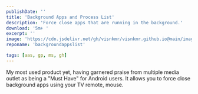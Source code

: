 ```yaml
---
publishDate: ''
title: 'Background Apps and Process List'
description: 'Force close apps that are running in the background.'
download: '5m+ '
excerpt: ''
image: 'https://cdn.jsdelivr.net/gh/visnkmr/visnkmr.github.io@main/images/bapl.webp'
reponame: 'backgroundappslist'

tags: [aas, gp, ms, gh]
---
```


My most used product yet, having garnered praise from multiple media outlet as being a "Must Have" for Android users. It allows you to force close background apps using your TV remote, mouse.